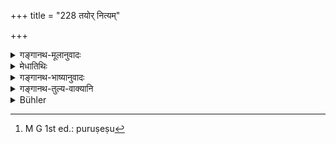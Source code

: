 +++
title = "228 तयोर् नित्यम्"

+++

<details><summary>गङ्गानथ-मूलानुवादः</summary>

He should always do what is pleasing to those two and to the preceptor; on these three being satisfied, all austerity becomes completed.—(228)
</details>

<details><summary>मेधातिथिः</summary>

तस्मात् **तयोर्** मातापित्रोर् **आचार्यस्य च सर्वदा** यावज्जीवं यत् **प्रियं** तेषां तत् **कुर्यात्,** न सकृद् द्विस् त्रिर् वा कृत्वा कृती भवेत् । **तेष्व् एवा**चार्यादिषु **त्रिषु** **तुष्टेषु**[^५५८] भक्त्याराधितेषु **तपः सर्वं** बहून् वर्षगणांश् चान्द्रायणादितपस् तप्त्वा यत् फलं प्राप्यते तत् तत्परितोषाद् एव लभ्यत इति ॥ २.२२८ ॥


[^५५८]:
     M G 1st ed.: puruṣeṣu
</details>

<details><summary>गङ्गानथ-भाष्यानुवादः</summary>

For reasons stated above,—‘*of these two*’—of the father and the mother,—‘*and of the preceptor*,’—‘*always*’—as long as one lives,—‘*he should do what is pleasing to*’; and one should not be satisfied with acting agreeably to them once, twice or thrice only.

‘*On these three*’—preceptor and the rest—‘*being satisfied*’—*i.e*., when they have been propitiated by devoted service,—‘*all austerity*’;
*i.e*., the rewards that Are obtained by the performance of the
‘*Cāndrāyaṇa*’ and other penances for several years are obtained from the satisfaction of these three.—(228)
</details>

<details><summary>गङ्गानथ-तुल्य-वाक्यानि</summary>

**(verses 225-228)  
**

See Comparative notes for [Verse 2.225].
</details>

<details><summary>Bühler</summary>

228	Let him always do what is agreeable to those (two) and always (what may please) his teacher; when those three are pleased, he obtains all (those rewards which) austerities (yield).
</details>
